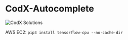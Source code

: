 # CodX-Autocomplete
![CodX Solutions](https://github.com/rejsafranko/CodX-Autocomplete/blob/main/logo.jpg)

AWS EC2: ```pip3 install tensorflow-cpu --no-cache-dir```
